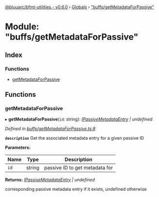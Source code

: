 [@bluuarc/bfmt-utilities - v0.6.0](../README.md) › [Globals](../globals.md) › ["buffs/getMetadataForPassive"](_buffs_getmetadataforpassive_.md)

# Module: "buffs/getMetadataForPassive"

## Index

### Functions

* [getMetadataForPassive](_buffs_getmetadataforpassive_.md#getmetadataforpassive)

## Functions

###  getMetadataForPassive

▸ **getMetadataForPassive**(`id`: string): *[IPassiveMetadataEntry](../interfaces/_buff_metadata_.ipassivemetadataentry.md) | undefined*

*Defined in [buffs/getMetadataForPassive.ts:8](https://github.com/BluuArc/bfmt-utilities/blob/master/src/buffs/getMetadataForPassive.ts#L8)*

**`description`** Get the associated metadata entry for a given passive ID

**Parameters:**

Name | Type | Description |
------ | ------ | ------ |
`id` | string | passive ID to get metadata for |

**Returns:** *[IPassiveMetadataEntry](../interfaces/_buff_metadata_.ipassivemetadataentry.md) | undefined*

corresponding passive metadata entry if it exists, undefined otherwise
